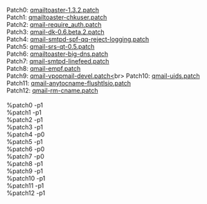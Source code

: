 Patch0:    <a href="">qmailtoaster-1.3.2.patch</a><br>
Patch1:    <a href="">qmailtoaster-chkuser.patch</a><br>
Patch2:    <a href="">qmail-require_auth.patch</a><br>
Patch3:    <a href="">qmail-dk-0.6.beta.2.patch</a><br>
Patch4:    <a href="">qmail-smtpd-spf-qq-reject-logging.patch</a><br>
Patch5:    <a href="">qmail-srs-qt-0.5.patch</a><br>
Patch6:    <a href="">qmailtoaster-big-dns.patch</a><br>
Patch7:    <a href="">qmail-smtpd-linefeed.patch</a><br>
Patch8:    <a href="">qmail-empf.patch</a><br>
Patch9:    <a href="">qmail-vpopmail-devel.patch<</a>br>
Patch10:   <a href="">qmail-uids.patch</a><br>
Patch11:   <a href="">qmail-anytocname-flushtlsio.patch</a><br>
Patch12:   <a href="">qmail-rm-cname.patch</a><br>
<br>
%patch0 -p1<br>
%patch1 -p1<br>
%patch2 -p1<br>
%patch3 -p1<br>
%patch4 -p0<br>
%patch5 -p1<br>
%patch6 -p0<br>
%patch7 -p0<br>
%patch8 -p1<br>
%patch9 -p1<br>
%patch10 -p1<br>
%patch11 -p1<br>
%patch12 -p1
